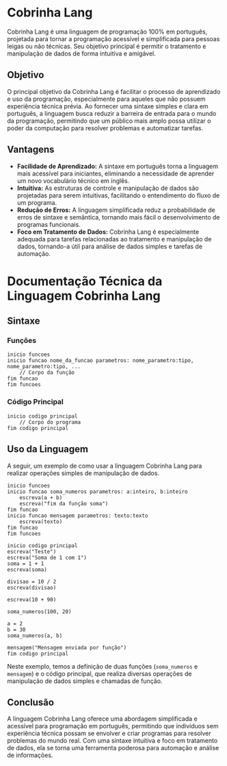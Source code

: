 # Cobrinha Lang

Cobrinha Lang é uma linguagem de programação 100% em português, projetada para tornar a programação acessível e simplificada para pessoas leigas ou não técnicas. Seu objetivo principal é permitir o tratamento e manipulação de dados de forma intuitiva e amigável.

## Objetivo

O principal objetivo da Cobrinha Lang é facilitar o processo de aprendizado e uso da programação, especialmente para aqueles que não possuem experiência técnica prévia. Ao fornecer uma sintaxe simples e clara em português, a linguagem busca reduzir a barreira de entrada para o mundo da programação, permitindo que um público mais amplo possa utilizar o poder da computação para resolver problemas e automatizar tarefas.

## Vantagens

- **Facilidade de Aprendizado:** A sintaxe em português torna a linguagem mais acessível para iniciantes, eliminando a necessidade de aprender um novo vocabulário técnico em inglês.
- **Intuitiva:** As estruturas de controle e manipulação de dados são projetadas para serem intuitivas, facilitando o entendimento do fluxo de um programa.
- **Redução de Erros:** A linguagem simplificada reduz a probabilidade de erros de sintaxe e semântica, tornando mais fácil o desenvolvimento de programas funcionais.
- **Foco em Tratamento de Dados:** Cobrinha Lang é especialmente adequada para tarefas relacionadas ao tratamento e manipulação de dados, tornando-a útil para análise de dados simples e tarefas de automação.

# Documentação Técnica da Linguagem Cobrinha Lang

## Sintaxe

### Funções

```
inicio funcoes
inicio funcao nome_da_funcao parametros: nome_parametro:tipo, nome_parametro:tipo, ...
    // Corpo da função
fim funcao
fim funcoes
```

### Código Principal

```
inicio codigo principal
    // Corpo do programa
fim codigo principal
```

## Uso da Linguagem

A seguir, um exemplo de como usar a linguagem Cobrinha Lang para realizar operações simples de manipulação de dados.

```cobrinha
inicio funcoes
inicio funcao soma_numeros parametros: a:inteiro, b:inteiro
    escreva(a + b)
    escreva("fim da função soma")
fim funcao
inicio funcao mensagem parametros: texto:texto
    escreva(texto)
fim funcao
fim funcoes

inicio codigo principal
escreva("Teste")
escreva("Soma de 1 com 1")
soma = 1 + 1
escreva(soma)

divisao = 10 / 2
escreva(divisao)

escreva(10 + 90)

soma_numeros(100, 20)

a = 2
b = 30
soma_numeros(a, b)

mensagem("Mensagem enviada por função")
fim codigo principal
```

Neste exemplo, temos a definição de duas funções (`soma_numeros` e `mensagem`) e o código principal, que realiza diversas operações de manipulação de dados simples e chamadas de função.

## Conclusão

A linguagem Cobrinha Lang oferece uma abordagem simplificada e acessível para programação em português, permitindo que indivíduos sem experiência técnica possam se envolver e criar programas para resolver problemas do mundo real. Com uma sintaxe intuitiva e foco em tratamento de dados, ela se torna uma ferramenta poderosa para automação e análise de informações.